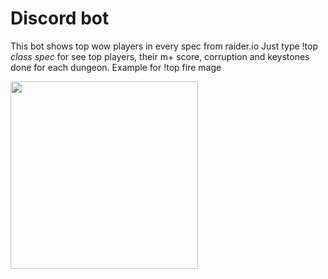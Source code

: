 # Discord bot
This bot shows top wow players in every spec from raider.io
Just type !top *class* *spec* for see top players, their m+ score, corruption and keystones done for each dungeon.
Example for !top fire mage


<a href="url"><img src="https://user-images.githubusercontent.com/43066134/85129811-704b8200-b23c-11ea-845f-da748135886d.png" height="300"></a>
